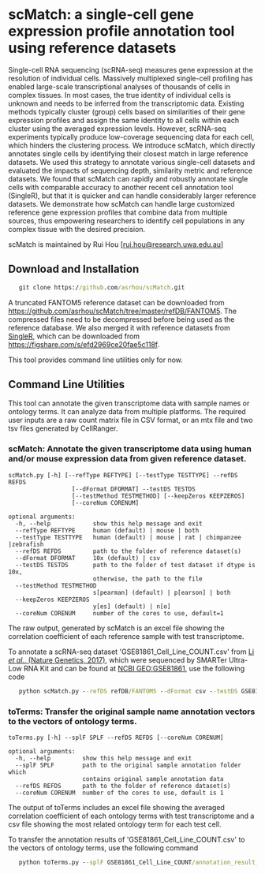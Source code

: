 # scMatch: a single-cell gene expression profile annotation tool using reference datasets

Single-cell RNA sequencing (scRNA-seq) measures gene expression at the resolution of individual cells. Massively multiplexed single-cell profiling has enabled large-scale transcriptional analyses of thousands of cells in complex tissues. In most cases, the true identity of individual cells is unknown and needs to be inferred from the transcriptomic data. Existing methods typically cluster (group) cells based on similarities of their gene expression profiles and assign the same identity to all cells within each cluster using the averaged expression levels. However, scRNA-seq experiments typically produce low-coverage sequencing data for each cell, which hinders the clustering process. We introduce scMatch, which directly annotates single cells by identifying their closest match in large reference datasets. We used this strategy to annotate various single-cell datasets and evaluated the impacts of sequencing depth, similarity metric and reference datasets. We found that scMatch can rapidly and robustly annotate single cells with comparable accuracy to another recent cell annotation tool (SingleR), but that it is quicker and can handle considerably larger reference datasets. We demonstrate how scMatch can handle large customized reference gene expression profiles that combine data from multiple sources, thus empowering researchers to identify cell populations in any complex tissue with the desired precision.

scMatch is maintained by Rui Hou [rui.hou@research.uwa.edu.au]

## Download and Installation
```bat
   git clone https://github.com/asrhou/scMatch.git
```
A truncated FANTOM5 reference dataset can be downloaded from https://github.com/asrhou/scMatch/tree/master/refDB/FANTOM5. The compressed files need to be decompressed before being used as the reference database. We also merged it with reference datasets from [SingleR](https://www.biorxiv.org/content/early/2018/03/22/284604), which can be downloaded from https://figshare.com/s/efd2969ce20fae5c118f.

This tool provides command line utilities only for now.

## Command Line Utilities

This tool can annotate the given transcriptome data with sample names or ontology terms. It can analyze data from multiple platforms. The required user inputs are a raw count matrix file in CSV format, or an mtx file and two tsv files generated by CellRanger.

### scMatch: Annotate the given transcriptome data using human and/or mouse expression data from given reference dataset.

```
scMatch.py [-h] [--refType REFTYPE] [--testType TESTTYPE] --refDS REFDS
                  [--dFormat DFORMAT] --testDS TESTDS
                  [--testMethod TESTMETHOD] [--keepZeros KEEPZEROS]
                  [--coreNum CORENUM]

optional arguments:
  -h, --help            show this help message and exit
  --refType REFTYPE     human (default) | mouse | both
  --testType TESTTYPE   human (default) | mouse | rat | chimpanzee |zebrafish
  --refDS REFDS         path to the folder of reference dataset(s)
  --dFormat DFORMAT     10x (default) | csv
  --testDS TESTDS       path to the folder of test dataset if dtype is 10x,
                        otherwise, the path to the file
  --testMethod TESTMETHOD
                        s[pearman] (default) | p[earson] | both
  --keepZeros KEEPZEROS
                        y[es] (default) | n[o]
  --coreNum CORENUM     number of the cores to use, default=1

```

The raw output, generated by scMatch is an excel file showing the correlation coefficient of each reference sample with test transcriptome. 

To annotate a scRNA-seq dataset 'GSE81861_Cell_Line_COUNT.csv' from [Li *et al.*, (Nature Genetics, 2017)](https://www.nature.com/articles/ng.3818), which were sequenced by SMARTer Ultra-Low RNA Kit and can be found at [NCBI GEO:GSE81861](https://www.ncbi.nlm.nih.gov/geo/query/acc.cgi?acc=GSE81861), use the following code
```bat
   python scMatch.py --refDS refDB/FANTOM5 --dFormat csv --testDS GSE81861_Cell_Line_COUNT.csv
```

### toTerms: Transfer the original sample name annotation vectors to the vectors of ontology terms.

```
toTerms.py [-h] --splF SPLF --refDS REFDS [--coreNum CORENUM]

optional arguments:
  -h, --help         show this help message and exit
  --splF SPLF        path to the original sample annotation folder which
                     contains original sample annotation data
  --refDS REFDS      path to the folder of reference dataset(s)
  --coreNum CORENUM  number of the cores to use, default is 1
```

The output of toTerms includes an excel file showing the averaged correlation coefficient of each ontology terms with test transcriptome and a csv file showing the most related ontology term for each test cell.

To transfer the annotation results of 'GSE81861_Cell_Line_COUNT.csv' to the vectors of ontology terms, use the following command
```bat
   python toTerms.py --splF GSE81861_Cell_Line_COUNT/annotation_result_keep_all_genes --refDS FANTOM5
```
